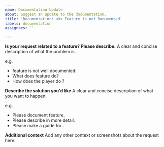 ```yaml
---
name: Documentation Update
about: Suggest an update to the documentation.
title: 'Documentation: <X> Feature is not Documented'
labels: documentation
assignees: ''

---
```


**Is your request related to a feature? Please describe.**
A clear and concise description of what the problem is. 

e.g. 
- <X> feature is not well documented.
- What does <X> feature do?
- How does the player do <X>?

**Describe the solution you'd like**
A clear and concise description of what you want to happen.

e.g.
- Please document <X> feature.
- Please describe <X> in more detail.
- Please make a guide for <X>.

**Additional context**
Add any other context or screenshots about the request here.